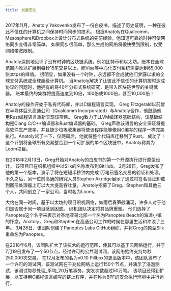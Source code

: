 ```yaml
---
title: 发展历史
---
```


2017年11月，Anatoly Yakovenko发布了一份白皮书，描述了历史证明，一种在彼此不信任的计算机之间保持时间同步的技术。 根据Anatoly在Qualcomm、Mesosphere和Dropbox上设计分布式系统的先前经验，他知道可靠的时钟可使网络同步变得非常简单。 如果同步很简单，那么生成的网络将很快受到限制，仅受网络带宽限制。

Anatoly深刻地见识了没有时钟的区块链系统，例如比特币和以太坊。账本在全球范围内难以扩展到每秒15笔交易以上，而Visa等中心化支付系统需要达到65,000账本tps的峰值。 很明显，如果没有一个时钟，永远都不会成就他们梦寐以求的全球支付系统或全球超级计算机。 当Anatoly解决了让彼此不信任的计算机按时达成协议的问题时，他拥有的将40年分布式系统研究，是带入区块链世界的关键武器。 账本最终的集群将提高速度到10倍，100倍或1000倍，甚至10,000倍！

Anatoly的操作开始于私有代码库，并以C编程语言实现。 Greg Fitzgerald以前曾在半导体巨头高通公司（Qualcomm Incorporated）与Anatoly合作，他鼓励他用Rust编程语言重新实现该项目。 Greg致力于LLVM编译器基础结构，该基础结构是Clang C/C++编译器和Rust编译器的基础。 Greg声称该语言的安全保证将提高软件生产效率，并且缺少垃圾收集器将使该程序能够像用C编写的程序一样完美执行。Anatoly试了一下，仅两周后，他就将整个代码库迁移到了Rust。 成功了！ 这个计划将全球所有交易整合到一个可扩展的单个区块链中，Anatoly称其为Loom项目。

在2018年2月13日，Greg开始对Anatoly的白皮书的第一个开源执行进行原型设计。 该项目已在织机组织中以Silk的名称发布到GitHub。 2月28日，Greg发布了他的第一个版本，演示了将在短短半秒钟内完成1万笔已签名交易的验证和处理。 不久之后，另一位前高通的研究人员Stephen Akridge展示了通过将签名验证卸载到图形处理器上可以大大提高吞吐量。 Anatoly招募了Greg、Stephen和其他三个人，共同创立了一家公司，当时名为Loom。

大约在同一时间，基于以太坊的项目织机网络，如雨后春笋般涌现，许多人对于他们是否属于同一项目感到困惑。 织机团队决定将其品牌重塑。 他们选择了Panoptes这个名字来表示对圣地亚哥北部一个名为Panoptes Beach的海滩小镇的怀念。Anatoly，Greg和Stephen在高通公司工作的时候在那里生活和冲浪了三年。 3月28日，该团队创建了Panoptes Labs GitHub组织，并将Greg的原型Silk重命名为Panoptes。

在2018年6月，该团队扩大了该技术的运行范围，使其可以基于云网络运行，并于7月19日发布了一个50节点，经过许可的公共测试网，该网络始终支持每秒250,000次交易。 在12月发布的名为v0.10 Pillbox的更高版本中，该团队发布了一个许可的测试网，该测试网在千兆位网络上运行150个节点，并演示了浸泡测试，该测试每秒处理_平均_20万笔事务，突发次数超过50万笔。 该项目还得到扩展，以支持用C编程语言编写的链上程序，并在称为BPF的安全执行环境中并行运行。
